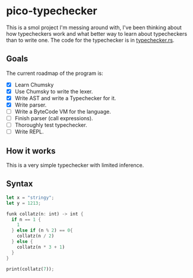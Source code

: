 # pico-typechecker

This is a smol project I'm messing around with,
I've been thinking about how typecheckers work and what better way to learn about typecheckers than to write one.
The code for the typechecker is in [typechecker.rs](src/typechecker.rs).


## Goals

The current roadmap of the program is:

- [x] Learn Chumsky
- [x] Use Chumsky to write the lexer.
- [x] Write AST and write a Typechecker for it.
- [x] Write parser.
- [ ] Write a ByteCode VM for the language.
- [ ] Finish parser (call expressions).
- [ ] Thoroughly test typechecker.
- [ ] Write REPL.

## How it works

This is a very simple typechecker with limited inference.

## Syntax

```rust
let x = "stringy";
let y = 1213;

funk collatz(n: int) -> int {
  if n == 1 {
    1
  } else if (n % 2) == 0{
    collatz(n / 2)
  } else {
    collatz(n * 3 + 1)
  }
}

print(collatz(7));
```
